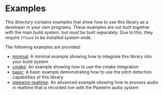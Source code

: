 # Examples

This directory contains examples that show how to use this library as a developer in your own programs.
These examples are not built together with the main build system, but must be built separately.
Due to this, they require `fftune` to be installed system-wide.

The following examples are provided:
- [minimal](minimal/): A minimal example showing how to integrate this library into your build system
- [cmake](cmake/): An example showing how to use the cmake integration
- [basic](basic/): A basic example demonstrating how to use the pitch detection capabilities of this library
- [pipewire-realtime](pipewire-realtime/): An advanced example showing how to process audio in realtime that is recorded live with the Pipewire audio system
